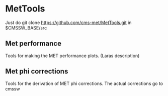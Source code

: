 # MetTools
Just do
git clone https://github.com/cms-met/MetTools.git
in $CMSSW_BASE/src
## Met performance
  Tools for making the MET performance plots.
  (Laras description)
  
## Met phi corrections
  Tools for the derivation of MET phi corrections. 
  The actual corrections go to cmssw
